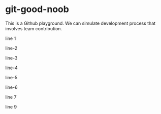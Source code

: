 # git-good-noob

This is a Github playground. We can simulate development process that involves team contribution.

line 1

line-2

line-3

line-4

line-5

line-6

line 7

line 9

